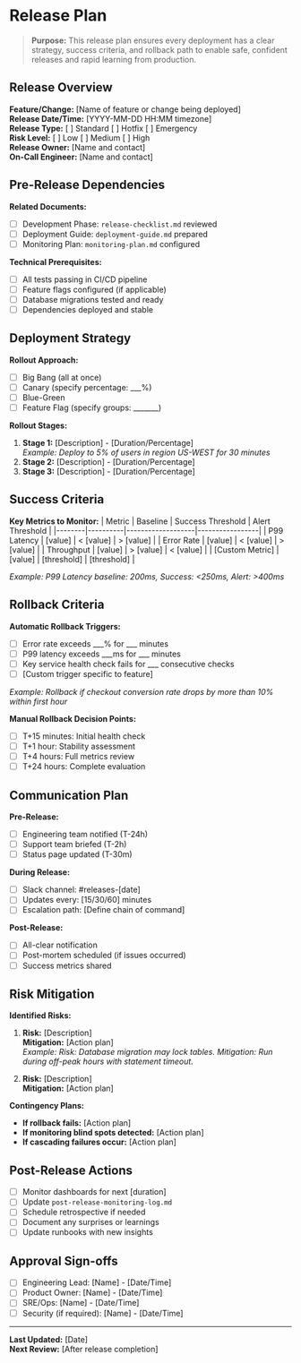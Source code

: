 # Release Plan

> **Purpose:** This release plan ensures every deployment has a clear strategy, success criteria, and rollback path to enable safe, confident releases and rapid learning from production.

## Release Overview

**Feature/Change:** [Name of feature or change being deployed]  
**Release Date/Time:** [YYYY-MM-DD HH:MM timezone]  
**Release Type:** [ ] Standard [ ] Hotfix [ ] Emergency  
**Risk Level:** [ ] Low [ ] Medium [ ] High  
**Release Owner:** [Name and contact]  
**On-Call Engineer:** [Name and contact]  

## Pre-Release Dependencies

**Related Documents:**
- [ ] Development Phase: `release-checklist.md` reviewed
- [ ] Deployment Guide: `deployment-guide.md` prepared
- [ ] Monitoring Plan: `monitoring-plan.md` configured

**Technical Prerequisites:**
- [ ] All tests passing in CI/CD pipeline
- [ ] Feature flags configured (if applicable)
- [ ] Database migrations tested and ready
- [ ] Dependencies deployed and stable

## Deployment Strategy

**Rollout Approach:**
- [ ] Big Bang (all at once)
- [ ] Canary (specify percentage: ___%)
- [ ] Blue-Green
- [ ] Feature Flag (specify groups: _______)

**Rollout Stages:**
1. **Stage 1:** [Description] - [Duration/Percentage]  
   *Example: Deploy to 5% of users in region US-WEST for 30 minutes*
2. **Stage 2:** [Description] - [Duration/Percentage]  
3. **Stage 3:** [Description] - [Duration/Percentage]  

## Success Criteria

**Key Metrics to Monitor:**
| Metric | Baseline | Success Threshold | Alert Threshold |
|--------|----------|-------------------|-----------------|
| P99 Latency | [value] | < [value] | > [value] |
| Error Rate | [value] | < [value] | > [value] |
| Throughput | [value] | > [value] | < [value] |
| [Custom Metric] | [value] | [threshold] | [threshold] |

*Example: P99 Latency baseline: 200ms, Success: <250ms, Alert: >400ms*

## Rollback Criteria

**Automatic Rollback Triggers:**
- [ ] Error rate exceeds ___% for ___ minutes
- [ ] P99 latency exceeds ___ms for ___ minutes
- [ ] Key service health check fails for ___ consecutive checks
- [ ] [Custom trigger specific to feature]

*Example: Rollback if checkout conversion rate drops by more than 10% within first hour*

**Manual Rollback Decision Points:**
- [ ] T+15 minutes: Initial health check
- [ ] T+1 hour: Stability assessment
- [ ] T+4 hours: Full metrics review
- [ ] T+24 hours: Complete evaluation

## Communication Plan

**Pre-Release:**
- [ ] Engineering team notified (T-24h)
- [ ] Support team briefed (T-2h)
- [ ] Status page updated (T-30m)

**During Release:**
- [ ] Slack channel: #releases-[date]
- [ ] Updates every: [15/30/60] minutes
- [ ] Escalation path: [Define chain of command]

**Post-Release:**
- [ ] All-clear notification
- [ ] Post-mortem scheduled (if issues occurred)
- [ ] Success metrics shared

## Risk Mitigation

**Identified Risks:**
1. **Risk:** [Description]  
   **Mitigation:** [Action plan]  
   *Example: Risk: Database migration may lock tables. Mitigation: Run during off-peak hours with statement timeout.*

2. **Risk:** [Description]  
   **Mitigation:** [Action plan]

**Contingency Plans:**
- **If rollback fails:** [Action plan]
- **If monitoring blind spots detected:** [Action plan]
- **If cascading failures occur:** [Action plan]

## Post-Release Actions

- [ ] Monitor dashboards for next [duration]
- [ ] Update `post-release-monitoring-log.md`
- [ ] Schedule retrospective if needed
- [ ] Document any surprises or learnings
- [ ] Update runbooks with new insights

## Approval Sign-offs

- [ ] Engineering Lead: [Name] - [Date/Time]
- [ ] Product Owner: [Name] - [Date/Time]
- [ ] SRE/Ops: [Name] - [Date/Time]
- [ ] Security (if required): [Name] - [Date/Time]

---

**Last Updated:** [Date]  
**Next Review:** [After release completion]
